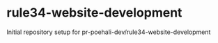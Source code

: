 # rule34-website-development

Initial repository setup for pr-poehali-dev/rule34-website-development